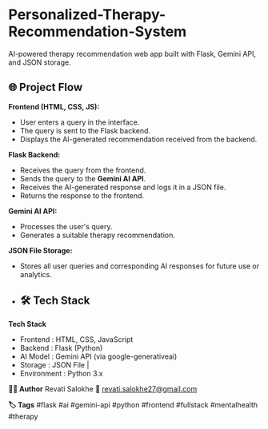 # Personalized-Therapy-Recommendation-System
AI-powered therapy recommendation web app built with Flask, Gemini API, and JSON storage.

## 🌐 Project Flow

**Frontend (HTML, CSS, JS):**
- User enters a query in the interface.
- The query is sent to the Flask backend.
- Displays the AI-generated recommendation received from the backend.

**Flask Backend:**
- Receives the query from the frontend.
- Sends the query to the **Gemini AI API**.
- Receives the AI-generated response and logs it in a JSON file.
- Returns the response to the frontend.

**Gemini AI API:**
- Processes the user's query.
- Generates a suitable therapy recommendation.

**JSON File Storage:**
- Stores all user queries and corresponding AI responses for future use or analytics.

- ## 🛠️ Tech Stack

**Tech Stack**
- Frontend : HTML, CSS, JavaScript
- Backend : Flask (Python) 
- AI Model : Gemini API (via google-generativeai)
- Storage : JSON File |
- Environment : Python 3.x

**👩‍💻 Author**
Revati Salokhe
📧 revati.salokhe27@gmail.com

**🏷️ Tags**
#flask #ai #gemini-api #python #frontend #fullstack #mentalhealth #therapy
